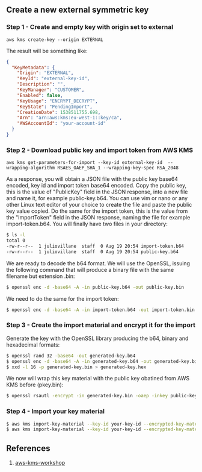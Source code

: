 ## Create a new external symmetric key

### Step 1 - Create and empty key with origin set to external

`aws kms create-key --origin EXTERNAL`

The result will be something like:

```json
{
  "KeyMetadata": {
    "Origin": "EXTERNAL",
    "KeyId": "external-key-id",
    "Description": "",
    "KeyManager": "CUSTOMER",
    "Enabled": false,
    "KeyUsage": "ENCRYPT_DECRYPT",
    "KeyState": "PendingImport",
    "CreationDate": 1538511755.698,
    "Arn": "arn:aws:kms:eu-west-1::key/ca",
    "AWSAccountId": "your-account-id"
  }
}
```

### Step 2 - Download public key and import token from AWS KMS 

`aws kms get-parameters-for-import --key-id external-key-id  --wrapping-algorithm RSAES_OAEP_SHA_1 --wrapping-key-spec RSA_2048`

As a response, you will obtain a JSON file with the public key base64 encoded, key id and import token base64 encoded. Copy the public key, this is the value of "PublicKey" field in the JSON response, into a new file and name it, for example public-key.b64. You can use vim or nano or any other Linux text editor of your choice to create the file and paste the public key value copied. Do the same for the import token, this is the value from the "ImportToken" field in the JSON response, naming the file for example import-token.b64. You will finally have two files in your directory:

```bash
$ ls -l
total 0
-rw-r--r--  1 juliovillane  staff  0 Aug 19 20:54 import-token.b64
-rw-r--r--  1 juliovillane  staff  0 Aug 19 20:54 public-key.b64
```

We are ready to decode the b64 format. We will use the OpenSSL, issuing the following command that will produce a binary file with the same filename but extension .bin:

```bash
$ openssl enc -d -base64 -A -in public-key.b64 -out public-key.bin
```

We need to do the same for the import token:

```bash
$ openssl enc -d -base64 -A -in import-token.b64 -out import-token.bin
```

### Step 3 - Create the import material and encrypt it for the import

Generate the key with the OpenSSL library producing the b64, binary and hexadecimal formats:

```bash
$ openssl rand 32 -base64 -out generated-key.b64
$ openssl enc -d -base64 -A -in generated-key.b64 -out generated-key.bin
$ xxd -l 16 -p generated-key.bin > generated-key.hex
```

We now will wrap this key material with the public key obatined from AWS KMS before (pkey.bin):

```bash
$ openssl rsautl -encrypt -in generated-key.bin -oaep -inkey public-key.bin -keyform DER -pubin -out WrappedKeyMaterial.bin
```

### Step 4 - Import your key material

```bash
$ aws kms import-key-material --key-id your-key-id --encrypted-key-material fileb://WrappedKeyMaterial.bin --import-token fileb://token.bin --expiration-model KEY_MATERIAL_EXPIRES --valid-to 2021-02-01T12:00:00-08:00
$ aws kms import-key-material --key-id your-key-id --encrypted-key-material fileb://WrappedKeyMaterial.bin --import-token fileb://token.bin --expiration-model KEY_MATERIAL_DOES_NOT_EXPIRE
```

## References

1. [aws-kms-workshop](https://github.com/aws-samples/aws-kms-workshop)
